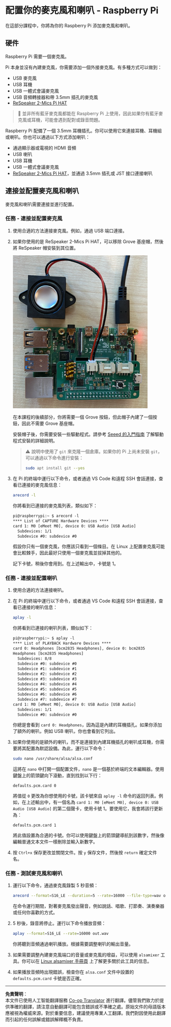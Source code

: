 <!--
CO_OP_TRANSLATOR_METADATA:
{
  "original_hash": "7e45d884493c5222348b43fbc4481b6a",
  "translation_date": "2025-08-26T15:40:12+00:00",
  "source_file": "6-consumer/lessons/1-speech-recognition/pi-microphone.md",
  "language_code": "hk"
}
-->
# 配置你的麥克風和喇叭 - Raspberry Pi

在這部分課程中，你將為你的 Raspberry Pi 添加麥克風和喇叭。

## 硬件

Raspberry Pi 需要一個麥克風。

Pi 本身並沒有內建麥克風，你需要添加一個外接麥克風。有多種方式可以做到：

* USB 麥克風
* USB 耳機
* USB 一體式會議麥克風
* USB 音頻轉接器和帶 3.5mm 插孔的麥克風
* [ReSpeaker 2-Mics Pi HAT](https://www.seeedstudio.com/ReSpeaker-2-Mics-Pi-HAT.html)

> 💁 並非所有藍牙麥克風都能在 Raspberry Pi 上使用，因此如果你有藍牙麥克風或耳機，可能會遇到配對或錄音問題。

Raspberry Pi 配備了一個 3.5mm 耳機插孔。你可以使用它來連接耳機、耳機組或喇叭。你也可以通過以下方式添加喇叭：

* 通過顯示器或電視的 HDMI 音頻
* USB 喇叭
* USB 耳機
* USB 一體式會議麥克風
* [ReSpeaker 2-Mics Pi HAT](https://www.seeedstudio.com/ReSpeaker-2-Mics-Pi-HAT.html)，並通過 3.5mm 插孔或 JST 接口連接喇叭

## 連接並配置麥克風和喇叭

麥克風和喇叭需要連接並進行配置。

### 任務 - 連接並配置麥克風

1. 使用合適的方法連接麥克風。例如，通過 USB 端口連接。

1. 如果你使用的是 ReSpeaker 2-Mics Pi HAT，可以移除 Grove 基座帽，然後將 ReSpeaker 帽安裝到其位置。

    ![一個安裝了 ReSpeaker 帽的 Raspberry Pi](../../../../../translated_images/pi-respeaker-hat.f00fabe7dd039a93e2e0aa0fc946c9af0c6a9eb17c32fa1ca097fb4e384f69f0.hk.png)

    在本課程的後續部分，你將需要一個 Grove 按鈕，但此帽子內建了一個按鈕，因此不需要 Grove 基座帽。

    安裝帽子後，你需要安裝一些驅動程式。請參考 [Seeed 的入門指南](https://wiki.seeedstudio.com/ReSpeaker_2_Mics_Pi_HAT_Raspberry/#getting-started) 了解驅動程式安裝的詳細說明。

    > ⚠️ 說明中使用了 `git` 來克隆一個倉庫。如果你的 Pi 上尚未安裝 `git`，可以通過以下命令進行安裝：
    >
    > ```sh
    > sudo apt install git --yes
    > ```

1. 在 Pi 的終端中運行以下命令，或者通過 VS Code 和遠程 SSH 會話連接，查看已連接的麥克風信息：

    ```sh
    arecord -l
    ```

    你將看到已連接的麥克風列表，類似如下：

    ```output
    pi@raspberrypi:~ $ arecord -l
    **** List of CAPTURE Hardware Devices ****
    card 1: M0 [eMeet M0], device 0: USB Audio [USB Audio]
      Subdevices: 1/1
      Subdevice #0: subdevice #0
    ```

    假設你只有一個麥克風，你應該只看到一個條目。在 Linux 上配置麥克風可能會比較棘手，因此最好只使用一個麥克風並拔掉其他的。

    記下卡號，稍後你會用到。在上述輸出中，卡號是 1。

### 任務 - 連接並配置喇叭

1. 使用合適的方法連接喇叭。

1. 在 Pi 的終端中運行以下命令，或者通過 VS Code 和遠程 SSH 會話連接，查看已連接的喇叭信息：

    ```sh
    aplay -l
    ```

    你將看到已連接的喇叭列表，類似如下：

    ```output
    pi@raspberrypi:~ $ aplay -l
    **** List of PLAYBACK Hardware Devices ****
    card 0: Headphones [bcm2835 Headphones], device 0: bcm2835 Headphones [bcm2835 Headphones]
      Subdevices: 8/8
      Subdevice #0: subdevice #0
      Subdevice #1: subdevice #1
      Subdevice #2: subdevice #2
      Subdevice #3: subdevice #3
      Subdevice #4: subdevice #4
      Subdevice #5: subdevice #5
      Subdevice #6: subdevice #6
      Subdevice #7: subdevice #7
    card 1: M0 [eMeet M0], device 0: USB Audio [USB Audio]
      Subdevices: 1/1
      Subdevice #0: subdevice #0
    ```

    你總是會看到 `card 0: Headphones`，因為這是內建的耳機插孔。如果你添加了額外的喇叭，例如 USB 喇叭，你也會看到它列出。

1. 如果你使用的是額外的喇叭，而不是連接到內建耳機插孔的喇叭或耳機，你需要將其配置為默認設備。為此，運行以下命令：

    ```sh
    sudo nano /usr/share/alsa/alsa.conf
    ```

    這將在 `nano` 中打開一個配置文件，`nano` 是一個基於終端的文本編輯器。使用鍵盤上的箭頭鍵向下滾動，直到找到以下行：

    ```output
    defaults.pcm.card 0
    ```

    將值從 `0` 更改為你想使用的卡號，該卡號來自 `aplay -l` 命令的返回列表。例如，在上述輸出中，有一個名為 `card 1: M0 [eMeet M0], device 0: USB Audio [USB Audio]` 的第二個聲卡，使用卡號 1。要使用它，我會將該行更新為：

    ```output
    defaults.pcm.card 1
    ```

    將此值設置為合適的卡號。你可以使用鍵盤上的箭頭鍵導航到該數字，然後像編輯普通文本文件一樣刪除並輸入新數字。

1. 按 `Ctrl+x` 保存更改並關閉文件。按 `y` 保存文件，然後按 `return` 確定文件名。

### 任務 - 測試麥克風和喇叭

1. 運行以下命令，通過麥克風錄製 5 秒音頻：

    ```sh
    arecord --format=S16_LE --duration=5 --rate=16000 --file-type=wav out.wav
    ```

    在命令運行期間，對著麥克風發出聲音，例如說話、唱歌、打節奏、演奏樂器或任何你喜歡的方式。

1. 5 秒後，錄音將停止。運行以下命令播放音頻：

    ```sh
    aplay --format=S16_LE --rate=16000 out.wav
    ```

    你將聽到音頻通過喇叭播放。根據需要調整喇叭的輸出音量。

1. 如果需要調整內建麥克風端口的音量或麥克風的增益，可以使用 `alsamixer` 工具。你可以在 [Linux alsamixer 手冊頁](https://linux.die.net/man/1/alsamixer) 上了解更多關於此工具的信息。

1. 如果播放音頻時出現錯誤，檢查你在 `alsa.conf` 文件中設置的 `defaults.pcm.card` 卡號是否正確。

---

**免責聲明**：  
本文件已使用人工智能翻譯服務 [Co-op Translator](https://github.com/Azure/co-op-translator) 進行翻譯。儘管我們致力於提供準確的翻譯，請注意自動翻譯可能包含錯誤或不準確之處。原始文件的母語版本應被視為權威來源。對於重要信息，建議使用專業人工翻譯。我們對因使用此翻譯而引起的任何誤解或錯誤解釋概不負責。
